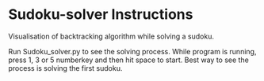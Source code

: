 # Sudoku-solver Instructions

Visualisation of backtracking algorithm while solving a sudoku.

Run Sudoku_solver.py to see the solving process. While program is running, press 1, 3 or 5 numberkey
and then hit space to start. Best way to see the process is solving the first sudoku.
